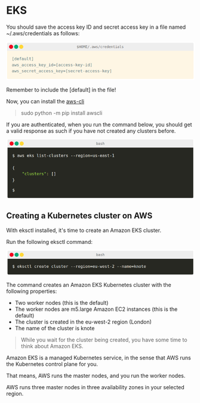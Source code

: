 # EKS

You should save the access key ID and secret access key in a file named ~/.aws/credentials as follows:

![alt text](image.png)

Remember to include the [default] in the file!

Now, you can install the [aws-cli]('https://github.com/aws/aws-cli')

> sudo python -m pip install awscli


If you are authenticated, when you run the command below, you should get a valid response as such if you have not created any clusters before.

![aws eks](image-1.png)

## Creating a Kubernetes cluster on AWS

With eksctl installed, it's time to create an Amazon EKS cluster.

Run the following eksctl command:

![alt text](image-2.png)

The command creates an Amazon EKS Kubernetes cluster with the following properties:

- Two worker nodes (this is the default)
- The worker nodes are m5.large Amazon EC2 instances (this is the default)
- The cluster is created in the eu-west-2 region (London)
- The name of the cluster is knote

> While you wait for the cluster being created, you have some time to think about Amazon EKS.

Amazon EKS is a managed Kubernetes service, in the sense that AWS runs the Kubernetes control plane for you.

That means, AWS runs the master nodes, and you run the worker nodes.

AWS runs three master nodes in three availability zones in your selected region.
